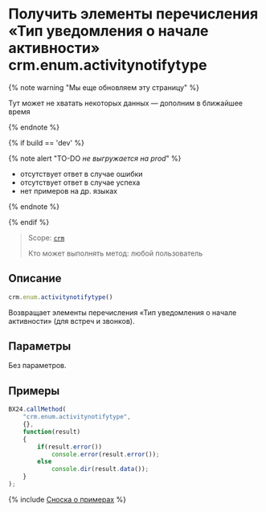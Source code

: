 # Получить элементы перечисления «Тип уведомления о начале активности» crm.enum.activitynotifytype

{% note warning "Мы еще обновляем эту страницу" %}

Тут может не хватать некоторых данных — дополним в ближайшее время

{% endnote %}

{% if build == 'dev' %}

{% note alert "TO-DO _не выгружается на prod_" %}

- отсутствует ответ в случае ошибки
- отсутствует ответ в случае успеха
- нет примеров на др. языках
  
{% endnote %}

{% endif %}

> Scope: [`crm`](../../../scopes/permissions.md)
>
> Кто может выполнять метод: любой пользователь

## Описание

```js
crm.enum.activitynotifytype()
```

Возвращает элементы перечисления «Тип уведомления о начале активности» (для встреч и звонков).

## Параметры

Без параметров.

## Примеры

```javascript
BX24.callMethod(
    "crm.enum.activitynotifytype",
    {},
    function(result)
    {
        if(result.error())
            console.error(result.error());
        else
            console.dir(result.data());
    }
);
```

{% include [Сноска о примерах](../../../../_includes/examples.md) %}
